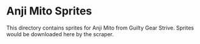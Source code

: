 # Anji Mito Sprites

This directory contains sprites for Anji Mito from Guilty Gear Strive.
Sprites would be downloaded here by the scraper.
